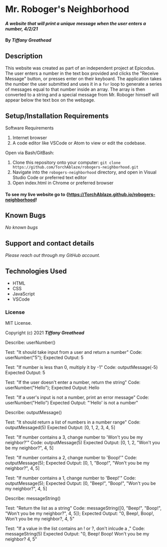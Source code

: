 # Mr. Roboger's Neighborhood

#### _A website that will print a unique message when the user enters a number, 4/2/21_

#### By _**Tiffany Greathead**_

## Description

This website was created as part of an independent project at Epicodus. The user enters a number in the text box provided and clicks the "Receive Message" button, or presses enter on their keyboard. The application takes the number the user submitted and uses it in a `for` loop to generate a series of messages equal to that number inside an array. The array is then converted to a string and a special message from Mr. Roboger himself will appear below the text box on the webpage.

## Setup/Installation Requirements

Software Requirements

1. Internet browser
2. A code editor like VSCode or Atom to view or edit the codebase.

Open via Bash/GitBash:

1. Clone this repository onto your computer:
   `git clone https://github.com/TorchAblaze/robogers-neighborhood.git`
2. Navigate into the `robogers-neighborhood` directory, and open in Visual Studio Code or preferred text editor
3. Open index.html in Chrome or preferred browser

#### To see my live website go to {https://TorchAblaze.github.io/robogers-neighborhood!

## Known Bugs

_No known bugs_

## Support and contact details

_Please reach out through my GitHub account._

## Technologies Used

- HTML
- CSS
- JavaScript
- VSCode

### License

MIT License.

Copyright (c) 2021 **_Tiffany Greathead_**

Describe: userNumber()

Test: "It should take input from a user and return a number"
Code: userNumber("5");
Expected Output: 5

Test: "If number is less than 0, multiply it by -1"
Code: outputMessage(-5)
Expected Output: 5

Test: "If the user doesn't enter a number, return the string"
Code: userNumber("Hello");
Expected Output: Hello

Test: "If a user's input is not a number, print an error message"
Code: userNumber("Hello")
Expected Output: "'Hello' is not a number"

Describe: outputMessage()

Test: "It should return a list of numbers in a number range"
Code: outputMessaged(5)
Expected Output: [0, 1, 2, 3, 4, 5]

Test: "If number contains a 3, change number to 'Won't you be my neighbor?'"
Code: outputMessage(5)
Expected Output: [0, 1, 2, "Won't you be my neighbor?", 4, 5]

Test: "If number contains a 2, change number to 'Boop!'"
Code: outputMessage(5);
Expected Output: [0, 1, "Boop!", "Won't you be my neighbor?", 4, 5]

Test: "If number contains a 1, change number to 'Beep!'"
Code: outputMessage(5);
Expected Output: [0, "Beep!", "Boop!", "Won't you be my neighbor?", 4, 5]

Describe: messageString()

Test: "Return the list as a string"
Code: messageString([0, "Beep!", "Boop!", "Won't you be my neighbor?", 4, 5]);
Expected Output: "0, Beep!, Boop!, Won't you be my neighbor?, 4, 5"

Test: "If a value in the list contains an ! or ?, don't inlcude a ,"
Code: messageString(5)
Expected Output: "0, Beep! Boop! Won't you be my neighbor? 4, 5"

